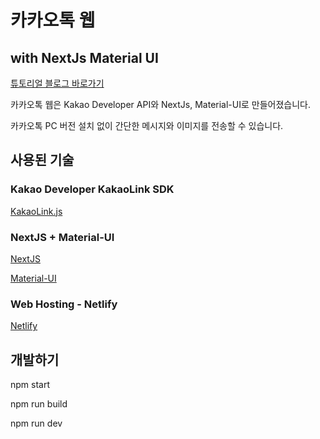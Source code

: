 # 카카오톡 웹
## with NextJs Material UI
[튜토리얼 블로그 바로가기](https://cpro95.tistory.com/50)


카카오톡 웹은 Kakao Developer API와 NextJs, Material-UI로 만들어졌습니다.


카카오톡 PC 버전 설치 없이 간단한 메시지와 이미지를 전송할 수 있습니다.

## 사용된 기술
### Kakao Developer KakaoLink SDK
[KakaoLink.js](https://developers.kakao.com/docs/latest/ko/message/js-link#default-template-msg)


### NextJS + Material-UI
[NextJS](https://nextjs.org/)


[Material-UI](https://material-ui.com/)


### Web Hosting - Netlify
[Netlify](https://netlify.app/)




## 개발하기

npm start

npm run build

npm run dev